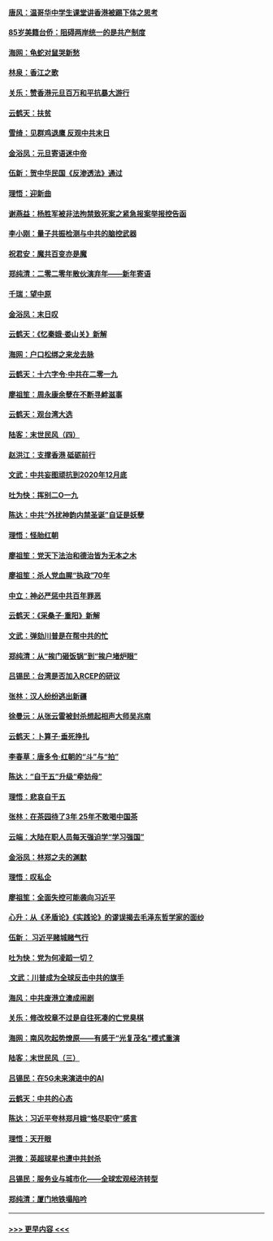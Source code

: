 #### [唐风：温哥华中学生课堂讲香港被踢下体之思考](../pages/nsc993/n11766848.md?t=01041411) 
#### [85岁美籍台侨：阻碍两岸统一的是共产制度](../pages/nsc993/n11765043.md?t=01041411) 
#### [海网：龟蛇对鼠哭新愁](../pages/nsc993/n11764895.md?t=01041411) 
#### [林泉：香江之歌](../pages/nsc993/n11764415.md?t=01041411) 
#### [关乐：赞香港元旦百万和平抗暴大游行](../pages/nsc993/n11764382.md?t=01041411) 
#### [云鹤天：扶贫](../pages/nsc993/n11764245.md?t=01041411) 
#### [雪绮：见群鸡退鹰  反观中共末日](../pages/nsc993/n11762112.md?t=01041411) 
#### [金浴凤：元旦寄语迷中帝](../pages/nsc993/n11761788.md?t=01041411) 
#### [伍新：贺中华民国《反渗透法》通过](../pages/nsc993/n11761994.md?t=01041411) 
#### [理悟：迎新曲](../pages/nsc993/n11761152.md?t=01041411) 
#### [谢燕益：杨胜军被非法拘禁致死案之紧急报案举报控告函](../pages/nsc993/n11756134.md?t=01041411) 
#### [李小刚：量子共振检测与中共的脑控武器](../pages/nsc993/n11754518.md?t=01041411) 
#### [祝君安：魔共百变亦是魔](../pages/nsc993/n11754469.md?t=01041411) 
#### [郑纯清：二零二零年散伙演弃年——新年寄语](../pages/nsc993/n11754195.md?t=01041411) 
#### [千瑞：望中原](../pages/nsc993/n11754159.md?t=01041411) 
#### [金浴凤：末日叹](../pages/nsc993/n11752359.md?t=01041411) 
#### [云鹤天：《忆秦娥‧娄山关》新解](../pages/nsc993/n11752348.md?t=01041411) 
#### [海网：户口松绑之来龙去脉](../pages/nsc993/n11752328.md?t=01041411) 
#### [云鹤天：十六字令‧中共在二零一九](../pages/nsc993/n11752305.md?t=01041411) 
#### [廖祖笙：周永康余孽在不断寻衅滋事](../pages/nsc993/n11751013.md?t=01041411) 
#### [云鹤天：观台湾大选](../pages/nsc993/n11751007.md?t=01041411) 
#### [陆客：末世民风（四）](../pages/nsc993/n11749203.md?t=01041411) 
#### [赵洪江：支撑香港 砥砺前行](../pages/nsc993/n11748482.md?t=01041411) 
#### [文武：中共妄图顽抗到2020年12月底](../pages/nsc993/n11748446.md?t=01041411) 
#### [吐为快：挥别二O一九](../pages/nsc993/n11748411.md?t=01041411) 
#### [陈达：中共“外扰神韵内禁圣诞”自证是妖孽](../pages/nsc993/n11748226.md?t=01041411) 
#### [理悟：怪胎红朝](../pages/nsc993/n11748206.md?t=01041411) 
#### [廖祖笙：党天下法治和德治皆为无本之木](../pages/nsc993/n11748135.md?t=01041411) 
#### [廖祖笙：杀人党血腥“执政”70年](../pages/nsc993/n11745144.md?t=01041411) 
#### [中立：神必严惩中共百年罪恶](../pages/nsc993/n11744970.md?t=01041411) 
#### [云鹤天：《采桑子‧重阳》新解](../pages/nsc993/n11744948.md?t=01041411) 
#### [文武：弹劾川普是在帮中共的忙](../pages/nsc993/n11744758.md?t=01041411) 
#### [郑纯清：从“挨门砸饭锅”到“挨户堵炉眼”](../pages/nsc993/n11744745.md?t=01041411) 
#### [吕锡民：台湾是否加入RCEP的研议](../pages/nsc993/n11744701.md?t=01041411) 
#### [张林：汉人纷纷逃出新疆](../pages/nsc993/n11743530.md?t=01041411) 
#### [徐曼沅：从张云雷被封杀想起相声大师吴兆南](../pages/nsc993/n11741816.md?t=01041411) 
#### [云鹤天：卜算子‧垂死挣扎](../pages/nsc993/n11739956.md?t=01041411) 
#### [李春草：唐多令‧红朝的“斗”与“拍”](../pages/nsc993/n11739830.md?t=01041411) 
#### [陈达：“自干五”升级“牵妨母”](../pages/nsc993/n11739724.md?t=01041411) 
#### [理悟：悲哀自干五](../pages/nsc993/n11739547.md?t=01041411) 
#### [张林：在茶园待了3年 25年不敢喝中国茶](../pages/nsc993/n11739240.md?t=01041411) 
#### [云端：大陆在职人员每天强迫学“学习强国”](../pages/nsc993/n11738735.md?t=01041411) 
#### [金浴凤：林郑之夫的渊默](../pages/nsc993/n11737735.md?t=01041411) 
#### [理悟：叹私企](../pages/nsc993/n11737715.md?t=01041411) 
#### [廖祖笙：全面失控可能袭向习近平](../pages/nsc993/n11737704.md?t=01041411) 
#### [心升：从《矛盾论》《实践论》的谬误揭去毛泽东哲学家的面纱](../pages/nsc993/n11736962.md?t=01041411) 
#### [伍新： 习近平赌城赌气行](../pages/nsc993/n11736929.md?t=01041411) 
#### [吐为快：党为何凌蹈一切？](../pages/nsc993/n11736915.md?t=01041411) 
#### [ 文武：川普成为全球反击中共的旗手](../pages/nsc993/n11736882.md?t=01041411) 
#### [海风：中共废港立澳成闹剧](../pages/nsc993/n11735857.md?t=01041411) 
#### [关乐：修改校章不过是自往死凑的亡党臭棋](../pages/nsc993/n11735097.md?t=01041411) 
#### [海网：南风吹起势燎原——有感于“光复茂名”模式重演](../pages/nsc993/n11732308.md?t=01041411) 
#### [陆客：末世民风（三）](../pages/nsc993/n11732211.md?t=01041411) 
#### [吕锡民：在5G未来演进中的AI](../pages/nsc993/n11730010.md?t=01041411) 
#### [云鹤天：中共的心态](../pages/nsc993/n11729906.md?t=01041411) 
#### [陈达：习近平夸林郑月娥“恪尽职守”感言](../pages/nsc993/n11729881.md?t=01041411) 
#### [理悟：天开眼](../pages/nsc993/n11729699.md?t=01041411) 
#### [洪微：英超球星也遭中共封杀](../pages/nsc993/n11727243.md?t=01041411) 
#### [吕锡民：服务业与城市化——全球宏观经济转型](../pages/nsc993/n11725845.md?t=01041411) 
#### [郑纯清：厦门地铁塌陷吟](../pages/nsc993/n11725813.md?t=01041411) 

----
#### [ >>> 更早内容 <<< ](../indexes/nsc993-earlier.md)

